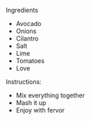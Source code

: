 Ingredients
* Avocado
* Onions
* Cilantro
* Salt
* Lime
* Tomatoes
* Love

Instructions:
* Mix everything together
* Mash it up
* Enjoy with fervor
